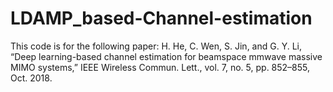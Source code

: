 # LDAMP_based-Channel-estimation
This code is for the following paper:   H. He, C. Wen, S. Jin, and G. Y. Li, “Deep learning-based channel estimation for beamspace mmwave massive MIMO systems,” IEEE Wireless Commun. Lett., vol. 7, no. 5, pp. 852–855, Oct. 2018.
